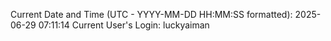 Current Date and Time (UTC - YYYY-MM-DD HH:MM:SS formatted): 2025-06-29 07:11:14
Current User's Login: luckyaiman
